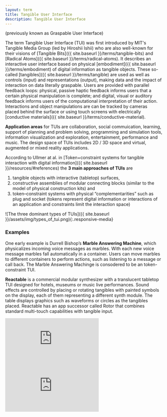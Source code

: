 ```yaml
---
layout: term
title: Tangible User Interface
description: Tangible User Interface
---
```

(previously known as Graspable User Interface) 

The term Tangible User Interface (TUI) was first introduced by MIT's Tangible Media Group (led by Hiroshii Ishii) who are also well-known for their visions of [Tangible Bits]({{ site.baseurl }}/terms/tangible-bits) and [Radical Atoms]({{ site.baseurl }}/terms/radical-atoms). It describes an interactive user interface based on physical [embodiment]({{ site.baseurl }}/terms/embodiment) of digital information as tangible objects. These so-called [tangibles]({{ site.baseurl }}/terms/tangible) are used as well as controls (input) and representations (output), making data and the impact of interaction on data literally graspable. Users are provided with parallel feedback loops: physical, passive haptic feedback informs users that a certain physical manipulation is complete; and digital, visual or auditory feedback informs users of the computational interpretation of their action. Interactions and object manipulations are can be tracked by cameras placed behind the surface or using touch screens with electrically [conductive materials]({{ site.baseurl }}/terms/conductive-material). 

**Application areas** for TUIs are collaboration, social commuication, learning, support of planning and problem solving, programming and simulation tools, information visualization and exploration, entertainment, performance and music. The design space of TUIs includes 2D / 3D space and virtual, augmented or mixed reality applications.

According to Ullmer at al. in [Token+constraint systems for tangible interaction with digital information]({{ site.baseurl }}/resources/#references) the **3 main approaches of TUIs** are 

1. tangible objects with interactive (tabletop) surfaces, 
2. constructive assemblies of modular connecting blocks (similar to the model of physical construction kits) and
3. token–constraint systems with physical “complementarities” such as plug and socket (tokens represent digital information or interactions of an application and constraints limit the interaction space)

![The three dominant types of TUIs]({{ site.baseurl }}/assets/img/types_of_tui.png){:.responsive-media}

### Examples

One early example is Durrell Bishop’s **Marble Answering Machine**, which physicalizes incoming voice messages as marbles. With each new voice message marbles fall automatically
in a container. Users can move marbles to different containers to perform actions, such as listening to a message or call back. The Marble Answering Machinge is consodered to be an token-constraint TUI.

**Reactable** is a commercial modular synthesizer with a translucent tabletop TUI designed for hotels, museums or music live performances. Sound effects are controlled by placing or rotating tangibles with painted symbols on the display, each of them representing a different synth module. The table displays graphics such as waveforms or circles as the tangibles placed. Reactable has an app successor called Rotor that combines standard multi-touch capabilities with tangible input.
<div class="media-wrapper"><iframe src="https://www.youtube.com/embed/jtjNU0Fs3og" frameborder="0" allow="accelerometer; autoplay; encrypted-media; gyroscope; picture-in-picture" allowfullscreen></iframe></div>
<div class="media-wrapper"><iframe src="https://www.youtube.com/embed/VqrWF7kG_Wk" frameborder="0" allow="accelerometer; autoplay; encrypted-media; gyroscope; picture-in-picture" allowfullscreen></iframe></div>




